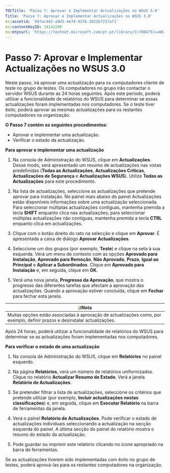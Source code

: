 ```yaml
---
TOCTitle: 'Passo 7: Aprovar e Implementar Actualizações no WSUS 3.0'
Title: 'Passo 7: Aprovar e Implementar Actualizações no WSUS 3.0'
ms:assetid: '88fac442-a9d3-4e74-92f6-3822b7237af1'
ms:contentKeyID: 18142200
ms:mtpsurl: 'https://technet.microsoft.com/pt-pt/library/Cc708475(v=WS.10)'
---
```


Passo 7: Aprovar e Implementar Actualizações no WSUS 3.0
========================================================

Neste passo, irá aprovar uma actualização para os computadores cliente de teste no grupo de testes. Os computadores no grupo irão contactar o servidor WSUS durante as 24 horas seguintes. Após este período, poderá utilizar a funcionalidade de relatórios do WSUS para determinar se essas actualizações foram implementadas nos computadores. Se o teste tiver êxito, poderá aprovar as mesmas actualizações para os restantes computadores na organização.

**O Passo 7 contém os seguintes procedimentos**:

-   Aprovar e implementar uma actualização.
-   Verificar o estado da actualização.

**Para aprovar e implementar uma actualização**
1.  Na consola de Administração do WSUS, clique em **Actualizações**. Desse modo, será apresentado um resumo de actualizações nas vistas predefinidas (**Todas as Actualizações**, **Actualizações Críticas**, **Actualizações de Segurança** e **Actualizações WSUS**). Utilize **Todas as Actualizações** para este procedimento.

2.  Na lista de actualizações, seleccione as actualizações que pretende aprovar para instalação. No painel mais abaixo do painel Actualizações estão disponíveis informações sobre uma actualização seleccionada. Para seleccionar múltiplas actualizações contíguas, mantenha premida a tecla **SHIFT** enquanto clica nas actualizações; para seleccionar múltiplas actualizações não contíguas, mantenha premida a tecla **CTRL** enquanto clica em actualizações.

3.  Clique com o botão direito do rato na selecção e clique em **Aprovar**. É apresentada a caixa de diálogo **Aprovar Actualizações**.

4.  Seleccione um dos grupos (por exemplo, **Teste**) e clique na seta à sua esquerda. Verá um menu de contexto com as opções **Aprovado para Instalação**, **Aprovado para Remoção**, **Não Aprovado**, **Prazo**, **Igual ao Principal** e **Aplicar a Subordinados**. Clique em **Aprovado para Instalação** e, em seguida, clique em **OK**.

5.  Verá uma nova janela, **Progresso da Aprovação**, que mostra o progresso das diferentes tarefas que afectam a aprovação das actualizações. Quando a aprovação estiver concluída, clique em **Fechar** para fechar esta janela.

| ![](images/Cc708475.note(WS.10).gif)Nota                                                      |
|----------------------------------------------------------------------------------------------------------------------------|
| Muitas opções estão associadas à aprovação de actualizações como, por exemplo, definir prazos e desinstalar actualizações. |

Após 24 horas, poderá utilizar a funcionalidade de relatórios do WSUS para determinar se as actualizações foram implementadas nos computadores.

**Para verificar o estado de uma actualização**
1.  Na consola de Administração do WSUS, clique em **Relatórios** no painel esquerdo.

2.  Na página **Relatórios**, verá um número de relatórios uniformizados. Clique no relatório **Actualizar Resumo de Estado**. Verá a janela **Relatório de Actualizações**.

3.  Se pretender filtrar a lista de actualizações, seleccione os critérios que pretende utilizar (por exemplo, **Incluir actualizações nestas classificações**) e, em seguida, clique em **Executar Relatório** na barra de ferramentas da janela.

4.  Verá o painel **Relatório de Actualizações**. Pode verificar o estado de actualizações individuais seleccionando a actualização na secção esquerda do painel. A última secção do painel do relatório mostra o resumo do estado da actualização.

5.  Pode guardar ou imprimir este relatório clicando no ícone apropriado na barra de ferramentas.

Se as actualizações tiverem sido implementadas com êxito no grupo de testes, poderá aprová-las para os restantes computadores na organização.
